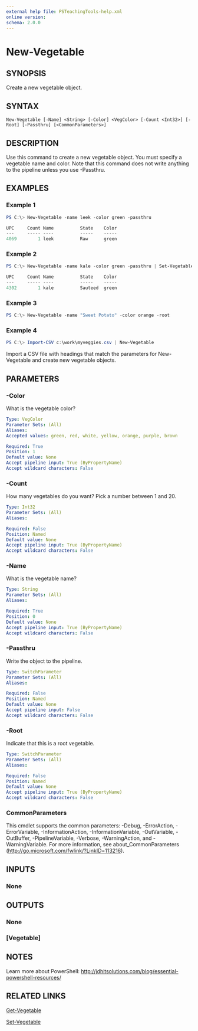 ```yaml
---
external help file: PSTeachingTools-help.xml
online version: 
schema: 2.0.0
---
```


# New-Vegetable

## SYNOPSIS

Create a new vegetable object.

## SYNTAX

```ymal
New-Vegetable [-Name] <String> [-Color] <VegColor> [-Count <Int32>] [-Root] [-Passthru] [<CommonParameters>]
```

## DESCRIPTION

Use this command to create a new vegetable object. You must specify a vegetable name and color. Note that this command does not write anything to the pipeline unless you use -Passthru.

## EXAMPLES

### Example 1

```powershell
PS C:\> New-Vegetable -name leek -color green -passthru

UPC     Count Name          State    Color
---     ----- ----          -----    -----
4069        1 leek          Raw      green
```

### Example 2

```powershell
PS C:\> New-Vegetable -name kale -color green -passthru | Set-Vegetable -cookingstate sauteed -passthru

UPC     Count Name          State    Color
---     ----- ----          -----    -----
4302        1 kale          Sauteed  green
```

### Example 3

```powershell
PS C:\> New-Vegetable -name "Sweet Potato" -color orange -root
```

### Example 4

```powershell
PS C:\> Import-CSV c:\work\myveggies.csv | New-Vegetable
```

Import a CSV file with headings that match the parameters for New-Vegetable and create new vegetable objects.

## PARAMETERS

### -Color

What is the vegetable color?

```yaml
Type: VegColor
Parameter Sets: (All)
Aliases:
Accepted values: green, red, white, yellow, orange, purple, brown

Required: True
Position: 1
Default value: None
Accept pipeline input: True (ByPropertyName)
Accept wildcard characters: False
```

### -Count

How many vegetables do you want? Pick a number between 1 and 20.

```yaml
Type: Int32
Parameter Sets: (All)
Aliases:

Required: False
Position: Named
Default value: None
Accept pipeline input: True (ByPropertyName)
Accept wildcard characters: False
```

### -Name

What is the vegetable name?

```yaml
Type: String
Parameter Sets: (All)
Aliases:

Required: True
Position: 0
Default value: None
Accept pipeline input: True (ByPropertyName)
Accept wildcard characters: False
```

### -Passthru

Write the object to the pipeline.

```yaml
Type: SwitchParameter
Parameter Sets: (All)
Aliases:

Required: False
Position: Named
Default value: None
Accept pipeline input: False
Accept wildcard characters: False
```

### -Root

Indicate that this is a root vegetable.

```yaml
Type: SwitchParameter
Parameter Sets: (All)
Aliases: 

Required: False
Position: Named
Default value: None
Accept pipeline input: True (ByPropertyName)
Accept wildcard characters: False
```

### CommonParameters

This cmdlet supports the common parameters: -Debug, -ErrorAction, -ErrorVariable, -InformationAction, -InformationVariable, -OutVariable, -OutBuffer, -PipelineVariable, -Verbose, -WarningAction, and -WarningVariable. For more information, see about_CommonParameters (http://go.microsoft.com/fwlink/?LinkID=113216).

## INPUTS

### None

## OUTPUTS

### None

### [Vegetable]

## NOTES

Learn more about PowerShell: http://jdhitsolutions.com/blog/essential-powershell-resources/

## RELATED LINKS

[Get-Vegetable]()

[Set-Vegetable]()
